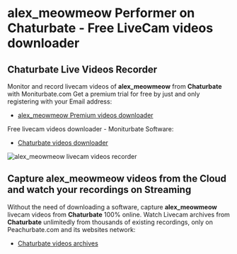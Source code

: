 # alex_meowmeow Performer on Chaturbate - Free LiveCam videos downloader

## Chaturbate Live Videos Recorder

Monitor and record livecam videos of **alex_meowmeow** from **Chaturbate** with Moniturbate.com
Get a premium trial for free by just and only registering with your Email address:
* [alex_meowmeow Premium videos downloader](https://moniturbate.com/request-demo-licence-key.html)

Free livecam videos downloader - Moniturbate Software:
* [Chaturbate videos downloader](https://moniturbate.com/moniturbate-download-software.html)

![alex_meowmeow livecam videos recorder](https://peachurnet.com/templates/moniturbate-software.png)


## Capture alex_meowmeow videos from the Cloud and watch your recordings on Streaming

Without the need of downloading a software, capture **alex_meowmeow** livecam videos from **Chaturbate** 100% online.
Watch Livecam archives from **Chaturbate** unlimitedly from thousands of existing recordings, only on Peachurbate.com and its websites network:
* [Chaturbate videos archives](https://peachurnet.com/)